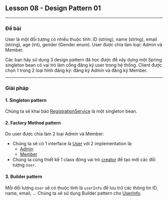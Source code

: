 ## Lesson 08 - Design Pattern 01

---

### Đề bài

User là một đối tượng có nhiều thuộc tính: ID (string), name (string), email (string), age (int), gender (Gender enum).
User được chia làm loại: Admin và Member.

Các bạn hãy sử dụng 3 design pattern đã học được để xây dựng một Spring singleton bean có vai trò làm cổng đăng ký user trong hệ thống. 
Client được chọn 1 trong 2 loại hình đăng ký: đăng ký Admin và đăng ký Member.

---

### Giải pháp

#### 1. Singleton pattern

Chúng ta sẽ khai báo [RegistrationService](src/main/java/registration/service/RegistrationService.java) là một singleton bean.

#### 2. Factory Method pattern

Do user được chia làm 2 loại Admin và Member:
- Chúng ta sẽ có 1 interface là [User](src/main/java/registration/model/User.java) với 2 implementation là:
  - [Admin](src/main/java/registration/model/Admin.java)
  - [Member](src/main/java/registration/model/Member.java)
- Chúng ta cũng thiết kế 1 class đóng vai trò [creator](src/main/java/registration/factory/UserFactory.java) để tạo mới các đối tượng `User`.

#### 3. Builder pattern

Mỗi đối tượng `User` sẽ có thuộc tính là `userInfo` để lưu trữ các thông tin ID, name, email, ...
Chúng ta sẽ sử dụng Builder pattern cho [UserInfo](src/main/java/registration/model/UserInfo.java).
